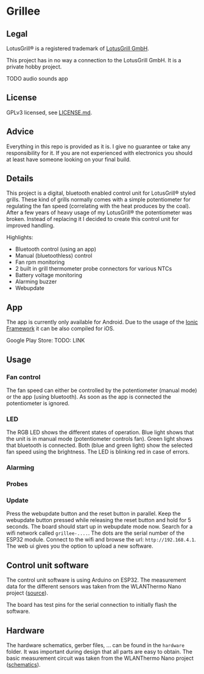 # Grillee

## Legal
LotusGrill&reg; is a registered trademark of [LotusGrill GmbH](https://lotusgrill.de).

This project has in no way a connection to the LotusGrill GmbH. It is a private hobby project.

TODO
audio sounds app

## License
GPLv3 licensed, see [LICENSE.md](license.md).

## Advice
Everything in this repo is provided as it is. I give no guarantee or take any responsibility for it. If you are not experienced with electronics you should at least have someone looking on your final build.

## Details
This project is a digital, bluetooth enabled control unit for LotusGrill&reg; styled grills. These kind of grills normally comes with a simple potentiometer for regulating the fan speed (correlating with the heat produces by the coal). After a few years of heavy usage of my LotusGrill&reg; the potentiometer was broken. Instead of replacing it I decided to create this control unit for improved handling.

Highlights:
* Bluetooth control (using an app)
* Manual (bluetoothless) control
* Fan rpm monitoring
* 2 built in grill thermometer probe connectors for various NTCs
* Battery voltage monitoring
* Alarming buzzer
* Webupdate

## App
The app is currently only available for Android. Due to the usage of the [Ionic Framework](https://ionicframework.com/) it can be also compiled for iOS.

Google Play Store: TODO: LINK

## Usage
### Fan control
The fan speed can either be controlled by the potentiometer (manual mode) or the app (using bluetooth). As soon as the app is connected the potentiometer is ignored.

### LED
The RGB LED shows the different states of operation. Blue light shows that the unit is in manual mode (potentiometer controls fan). Green light shows that bluetooth is connected. Both (blue and green light) show the selected fan speed using the brightness. The LED is blinking red in case of errors.

### Alarming


### Probes


### Update
Press the webupdate button and the reset button in parallel. Keep the webupdate button pressed while releasing the reset button and hold for 5 seconds. The board should start up in webupdate mode now. Search for a wifi network called `grillee-....`. The dots are the serial number of the ESP32 module. Connect to the wifi and browse the url: `http://192.168.4.1`. The web ui gives you the option to upload a new software.

## Control unit software
The control unit software is using Arduino on ESP32. The measurement data for the different sensors was taken from the WLANThermo Nano project ([source](https://github.com/WLANThermo-nano/WLANThermo_ESP32_Software/blob/master/src/temperature/TemperatureBase.cpp)).

The board has test pins for the serial connection to initially flash the software.

## Hardware
The hardware schematics, gerber files, ... can be found in the `hardware` folder. It was important during design that all parts are easy to obtain. 
The basic measurement circuit was taken from the WLANThermo Nano project ([schematics](https://github.com/WLANThermo-nano/WLANThermo_nano_Hardware/blob/master/nano%20v1%2B/circuit/Schaltplan%20WLANThermo%20Nano%20V1%2B.pdf)).